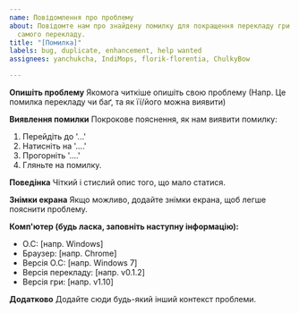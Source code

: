 ```yaml
---
name: Повідомлення про проблему
about: Повідомте нам про знайдену помилку для покращення перекладу гри чи про проблему
  самого перекладу.
title: "[Помилка]"
labels: bug, duplicate, enhancement, help wanted
assignees: yanchukcha, IndiMops, florik-florentia, ChulkyBow

---
```


**Опишіть проблему**
Якомога читкіше опишіть свою проблему (Напр. Це помилка перекладу чи баґ, та як її/його можна виявити)

**Виявлення помилки**
Покрокове пояснення, як нам виявити помилку:
1. Перейдіть до '...'
2. Натисніть на '....'
3. Прогорніть '....'
4. Гляньте на помилку.

**Поведінка**
Чіткий і стислий опис того, що мало статися.

**Знімки екрана**
Якщо можливо, додайте знімки екрана, щоб легше пояснити проблему.

**Комп'ютер (будь ласка, заповніть наступну інформацію):**
 - О.С: [напр. Windows]
 - Браузер: [напр. Chrome]
 - Версія О.С: [напр. Windows 7]
 - Версія перекладу: [напр. v0.1.2]
 - Версія гри: [напр. v1.10]

**Додатково**
Додайте сюди будь-який інший контекст проблеми.
